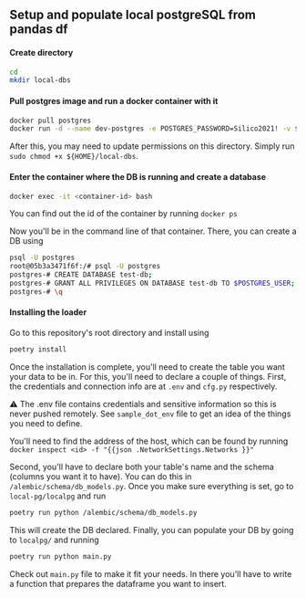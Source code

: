 ## Setup and populate local postgreSQL from pandas df

#### Create directory
```bash
cd
mkdir local-dbs
```

#### Pull postgres image and run a docker container with it
```bash
docker pull postgres
docker run -d --name dev-postgres -e POSTGRES_PASSWORD=Silico2021! -v ${HOME}/local-dbs/:/var/lib/postgresql/data -p 5432:5432 postgres
```

After this, you may need to update permissions on this directory. Simply run `sudo chmod +x ${HOME}/local-dbs`.

#### Enter the container where the DB is running and create a database

```bash
docker exec -it <container-id> bash
```
You can find out the id of the container by running `docker ps`

Now you'll be in the command line of that container. There, you can create a DB using
```bash
psql -U postgres
root@05b3a3471f6f:/# psql -U postgres
postgres-# CREATE DATABASE test-db;
postgres-# GRANT ALL PRIVILEGES ON DATABASE test-db TO $POSTGRES_USER;
postgres-# \q
```

#### Installing the loader

Go to this repository's root directory and install using

```bash
poetry install
```

Once the installation is complete, you'll need to create the table you want your data to be in.
For this, you'll need to declare a couple of things. First, the credentials and connection info
are at `.env` and `cfg.py` respectively. 

:warning: The .env file contains credentials and sensitive information so this is never pushed remotely. See `sample_dot_env` file to get an idea of the things you need to define.

You'll need to find the address of the host, which can be found by running `docker inspect <id> -f "{{json .NetworkSettings.Networks }}"`

Second, you'll have to declare both your table's name and the schema (columns you want it to have). 
You can do this in `/alembic/schema/db_models.py`. Once you make sure everything is set, go to `local-pg/localpg` and run

```bash
poetry run python /alembic/schema/db_models.py
```

This will create the DB declared. Finally, you can populate your DB by going to `localpg/` and running

```bash
poetry run python main.py
```
Check out `main.py` file to make it fit your needs. In there you'll have to write a function that prepares the dataframe you want to insert.

